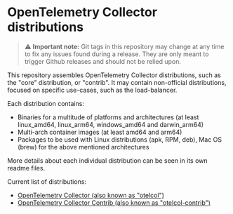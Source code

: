# OpenTelemetry Collector distributions

> :warning: **Important note:** Git tags in this repository may change at any time to fix any issues found during a release. They are only meant to trigger Github releases and should not be relied upon.

This repository assembles OpenTelemetry Collector distributions, such as the "core" distribution, or "contrib". It may contain non-official distributions, focused on specific use-cases, such as the load-balancer.

Each distribution contains:

- Binaries for a multitude of platforms and architectures (at least linux_amd64, linux_arm64, windows_amd64 and darwin_arm64)
- Multi-arch container images (at least amd64 and arm64)
- Packages to be used with Linux distributions (apk, RPM, deb), Mac OS (brew) for the above mentioned architectures

More details about each individual distribution can be seen in its own readme files.

Current list of distributions:

- [OpenTelemetry Collector (also known as "otelcol")](./distributions/otelcol)
- [OpenTelemetry Collector Contrib (also known as "otelcol-contrib")](./distributions/otelcol-contrib)
